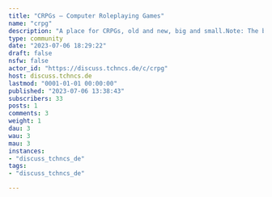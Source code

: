 ```yaml
---
title: "CRPGs – Computer Roleplaying Games" 
name: "crpg"
description: "A place for CRPGs, old and new, big and small.Note: The banner is temporary until I make a new one with just cRPGs ;)"
type: community
date: "2023-07-06 18:29:22"
draft: false
nsfw: false
actor_id: "https://discuss.tchncs.de/c/crpg"
host: discuss.tchncs.de
lastmod: "0001-01-01 00:00:00"
published: "2023-07-06 13:38:43"
subscribers: 33
posts: 1
comments: 3
weight: 1
dau: 3
wau: 3
mau: 3
instances:
- "discuss_tchncs_de"
tags: 
- "discuss_tchncs_de"

---
```

